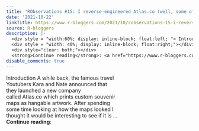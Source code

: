 ```yaml
---
title: 'RObservations #15: I reverse-engineered Atlas.co (well, some of it)'
date: '2021-10-22'
linkTitle: https://www.r-bloggers.com/2021/10/robservations-15-i-reverse-engineered-atlas-co-well-some-of-it/
source: R-bloggers
description: |-
  <div style = "width:60%; display: inline-block; float:left; "> Introduction A while back, the famous travel Youtubers Kara and Nate announced that they launched a new company called Atlas.co which prints custom souvenir maps as hangable artwork. After spending some time looking at how the maps looked I thought it would be interesting to see if it is ...</div>
  <div style = "width: 40%; display: inline-block; float:right;"></div>
  <div style="clear: both;"></div>
  <strong>Continue reading</strong>: <a href="https://www.r-bloggers.com/2021/10/robservations-15-i-reverse-engineered-atlas-co-well-some-o ...
disable_comments: true
---
```

<div style = "width:60%; display: inline-block; float:left; "> Introduction A while back, the famous travel Youtubers Kara and Nate announced that they launched a new company called Atlas.co which prints custom souvenir maps as hangable artwork. After spending some time looking at how the maps looked I thought it would be interesting to see if it is ...</div>
<div style = "width: 40%; display: inline-block; float:right;"></div>
<div style="clear: both;"></div>
<strong>Continue reading</strong>: <a href="https://www.r-bloggers.com/2021/10/robservations-15-i-reverse-engineered-atlas-co-well-some-o ...